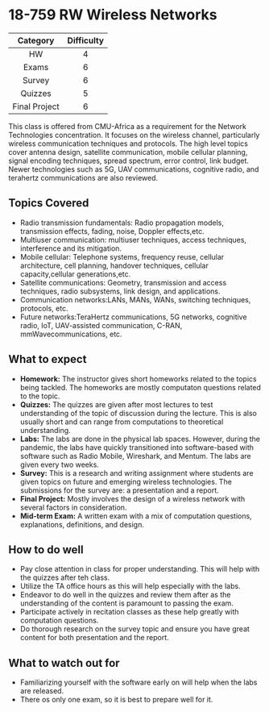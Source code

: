 
# 18-759 RW Wireless Networks


|  Category  | Difficulty  |
|:---------:|:-----------:|
|HW         |  4          |
|Exams      |  6          |
|Survey     |  6          |
|Quizzes    |  5          |
|Final Project |  6       |

This class is offered from CMU-Africa as a requirement for the Network Technologies concentration. It focuses on the wireless channel, particularly wireless communication techniques and protocols. The high level topics cover antenna design, satellite communication, mobile cellular planning, signal encoding techniques, spread spectrum, error control, link budget. Newer technologies such as 5G, UAV communications, cognitive radio, and terahertz communications are also reviewed.

## Topics Covered

* Radio  transmission  fundamentals:  Radio  propagation  models, transmission effects, fading, noise, Doppler effects,etc.
* Multiuser  communication:  multiuser  techniques,  access  techniques,  interference  and  its mitigation.
* Mobile  cellular: Telephone  systems,  frequency  reuse,  cellular  architecture, cell  planning, handover techniques, cellular capacity,cellular generations,etc.
* Satellite  communications: Geometry,  transmission  and  access  techniques, radio  subsystems, link design, and applications.
* Communication networks:LANs, MANs, WANs, switching techniques, protocols, etc.
* Future  networks:TeraHertz  communications,  5G  networks,  cognitive  radio, IoT, UAV-assisted communication, C-RAN, mmWavecommunications, etc.

## What to expect

* **Homework:** The instructor gives short homeworks related to the topics being tackled. The homeworks are mostly computaton questions related to the topic.
* **Quizzes:** The quizzes are given after most lectures to test understanding of the topic of discussion during the lecture. This is also usually short and can range from computations to theoretical understanding.
* **Labs:** The labs are done in the physical lab spaces. However, during the pandemic, the labs have quickly transitioned into software-based with software such as Radio Mobile, Wireshark, and Mentum. The labs are given every two weeks.
* **Survey:** This is a research and writing assignment where students are given topics on future and emerging wireless technologies. The submissions for the survey are: a presentation and a report.
* **Final Project:** Mostly involves the design of a wireless network with several factors in consideration.
* **Mid-term Exam:** A written exam with a mix of computation questions, explanations, definitions, and design.

## How to do well

* Pay close attention in class for proper understanding. This will help with the quizzes after teh class.
* Utilize the TA office hours as this will help especially with the labs.
* Endeavor to do well in the quizzes and review them after as the understanding of the content is paramount to passing the exam.
* Participate actively in recitation classes as these help greatly with computation questions.
* Do thorough research on the survey topic and ensure you have great content for both presentation and the report.



## What to watch out for
* Familiarizing yourself with the software early on will help when the labs are released.
* There os only one exam, so it is best to prepare well for it.

